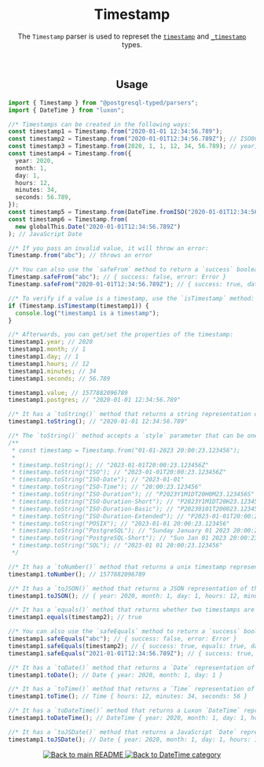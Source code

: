 <h1 align="center">
	Timestamp
</h1>
<p align="center">
  The <code>Timestamp</code> parser is used to represet the <a href="https://www.postgresql.org/docs/current/datatype-datetime.html#DATATYPE-DATETIME-INPUT"><code>timestamp</code></a> and <a href="https://www.postgresql.org/docs/current/datatype-datetime.html#DATATYPE-DATETIME-INPUT"><code>_timestamp</code></a> types.
</p>
<br/>

<!-- Usage -->
<h2 align="center">
	Usage
</h2>

```ts
import { Timestamp } from "@postgresql-typed/parsers";
import { DateTime } from "luxon";

//* Timestamps can be created in the following ways:
const timestamp1 = Timestamp.from("2020-01-01 12:34:56.789");
const timestamp2 = Timestamp.from("2020-01-01T12:34:56.789Z"); // ISO8601
const timestamp3 = Timestamp.from(2020, 1, 1, 12, 34, 56.789); // year, month, day, hours, minutes, seconds
const timestamp4 = Timestamp.from({
  year: 2020,
  month: 1,
  day: 1,
  hours: 12,
  minutes: 34,
  seconds: 56.789,
});
const timestamp5 = Timestamp.from(DateTime.fromISO("2020-01-01T12:34:56.789Z")); // Luxon DateTime
const timestamp6 = Timestamp.from(
  new globalThis.Date("2020-01-01T12:34:56.789Z")
); // JavaScript Date

//* If you pass an invalid value, it will throw an error:
Timestamp.from("abc"); // throws an error

//* You can also use the `safeFrom` method to return a `success` boolean instead of throwing an error:
Timestamp.safeFrom("abc"); // { success: false, error: Error }
Timestamp.safeFrom("2020-01-01T12:34:56.789Z"); // { success: true, data: Timestamp(2020-01-01T12:34:56.789Z) }

//* To verify if a value is a timestamp, use the `isTimestamp` method:
if (Timestamp.isTimestamp(timestamp1)) {
  console.log("timestamp1 is a timestamp");
}

//* Afterwards, you can get/set the properties of the timestamp:
timestamp1.year; // 2020
timestamp1.month; // 1
timestamp1.day; // 1
timestamp1.hours; // 12
timestamp1.minutes; // 34
timestamp1.seconds; // 56.789

timestamp1.value; // 1577882096789
timestamp1.postgres; // "2020-01-01 12:34:56.789"

//* It has a `toString()` method that returns a string representation of the timestamp:
timestamp1.toString(); // "2020-01-01 12:34:56.789"

//* The `toString()` method accepts a `style` parameter that can be one of the following:
/**
 * const timestamp = Timestamp.from("01-01-2023 20:00:23.123456");
 *
 * timestamp.toString(); // "2023-01-01T20:00:23.123456Z"
 * timestamp.toString("ISO"); // "2023-01-01T20:00:23.123456Z"
 * timestamp.toString("ISO-Date"); // "2023-01-01"
 * timestamp.toString("ISO-Time"); // "20:00:23.123456"
 * timestamp.toString("ISO-Duration"); // "P2023Y1M1DT20H0M23.123456S"
 * timestamp.toString("ISO-Duration-Short"); // "P2023Y1M1DT20H23.123456S"
 * timestamp.toString("ISO-Duration-Basic"); // "P20230101T200023.123456S"
 * timestamp.toString("ISO-Duration-Extended"); // "P2023-01-01T20:00:23.123456S"
 * timestamp.toString("POSIX"); // "2023-01-01 20:00:23.123456"
 * timestamp.toString("PostgreSQL"); // "Sunday January 01 2023 20:00:23.123456"
 * timestamp.toString("PostgreSQL-Short"); // "Sun Jan 01 2023 20:00:23.123456"
 * timestamp.toString("SQL"); // "2023-01 01 20:00:23.123456"
 */

//* It has a `toNumber()` method that returns a unix timestamp representation of the timestamp:
timestamp1.toNumber(); // 1577882096789

//* It has a `toJSON()` method that returns a JSON representation of the timestamp:
timestamp1.toJSON(); // { year: 2020, month: 1, day: 1, hours: 12, minutes: 34, seconds: 56.789 }

//* It has a `equals()` method that returns whether two timestamps are equal:
timestamp1.equals(timestamp2); // true

//* You can also use the `safeEquals` method to return a `success` boolean instead of throwing an error:
timestamp1.safeEquals("abc"); // { success: false, error: Error }
timestamp1.safeEquals(timestamp2); // { success: true, equals: true, data: timestamp2 }
timestamp1.safeEquals("2021-01-01T12:34:56.789Z"); // { success: true, equals: false, data: Timestamp(2021-01-01T12:34:56.789Z) }

//* It has a `toDate()` method that returns a `Date` representation of the timestamp:
timestamp1.toDate(); // Date { year: 2020, month: 1, day: 1 }

//* It has a `toTime()` method that returns a `Time` representation of the timestamp:
timestamp1.toTime(); // Time { hours: 12, minutes: 34, seconds: 56 }

//* It has a `toDateTime()` method that returns a Luxon `DateTime` representation of the date: (defaults to the current timezone)
timestamp1.toDateTime(); // DateTime { year: 2020, month: 1, day: 1, hours: 12, minutes: 34, seconds: 56.789 }

//* It has a `toJSDate()` method that returns a JavaScript `Date` representation of the date: (defaults to the current timezone)
timestamp1.toJSDate(); // Date { year: 2020, month: 1, day: 1, hours: 12, minutes: 34, seconds: 56.789 }
```

<p align="center">
  <!-- Back to main README button -->
  <a href="../../README.md">
    <img src="https://img.shields.io/badge/-Back%20to%20main%20README-blue" alt="Back to main README" />
  </a>
  <!-- Back to category button -->
  <a href="./DateTime.md">
    <img src="https://img.shields.io/badge/-Back%20to%20DateTime%20category-blue" alt="Back to DateTime category" />
  </a>
</p>